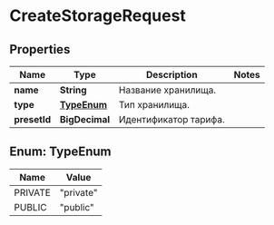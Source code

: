 

# CreateStorageRequest


## Properties

| Name | Type | Description | Notes |
|------------ | ------------- | ------------- | -------------|
|**name** | **String** | Название хранилища. |  |
|**type** | [**TypeEnum**](#TypeEnum) | Тип хранилища. |  |
|**presetId** | **BigDecimal** | Идентификатор тарифа. |  |



## Enum: TypeEnum

| Name | Value |
|---- | -----|
| PRIVATE | &quot;private&quot; |
| PUBLIC | &quot;public&quot; |



